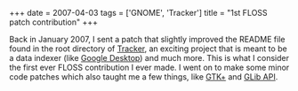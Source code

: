 +++
date = 2007-04-03
tags = ['GNOME', 'Tracker']
title = "1st FLOSS patch contribution"
+++

Back in January 2007, I sent a patch that slightly improved the README
file found in the root directory of [Tracker], an exciting project that
is meant to be a data indexer (like [Google Desktop]) and much more.
This is what I consider the first ever FLOSS contribution I ever made. I
went on to make some minor code patches which also taught me a few
things, like [GTK+] and [GLib API].

  [Tracker]: http://projects.gnome.org/tracker/
  [Google Desktop]: http://en.wikipedia.org/wiki/Google_Desktop
  [GTK+]: http://developer.gnome.org/gtk2/stable/
  [GLib API]: http://developer.gnome.org/glib/stable/
